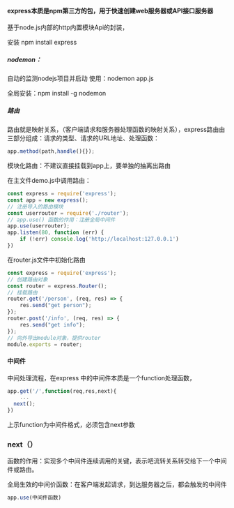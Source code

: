 #### express本质是npm第三方的包，用于快速创建web服务器或API接口服务器

基于node.js内部的http内置模块Api的封装，

安装 npm install express 

##### nodemon：

自动的监测nodejs项目并启动  使用：nodemon app.js

全局安装：npm install -g nodemon



##### 路由

路由就是映射关系，（客户端请求和服务器处理函数的映射关系），express路由由三部分组成：请求的类型、请求的URL地址、处理函数：

```js
app.method(path,handle(){});
```

模块化路由：不建议直接挂载到app上，要单独的抽离出路由

在主文件demo.js中调用路由：

```js
const express = require('express');
const app = new express();
// 注册导入的路由模块
const userrouter = require('./router');
// app.use() 函数的作用：注册全局中间件
app.use(userrouter);
app.listen(80, function (err) {
    if (!err) console.log('http://localhost:127.0.0.1')
})
```

在router.js文件中初始化路由

```js
const express = require('express');
// 创建路由对象
const router = express.Router();
// 挂载路由
router.get('/person', (req, res) => {
    res.send("get person");
});
router.post('/info', (req, res) => {
    res.send("get info");
});
// 向外导出module对象，提供router
module.exports = router;

```



#### 中间件

中间处理流程，在express 中的中间件本质是一个function处理函数，

```js
app.get('/',function(req,res,next){
	... 
  next();
})
```

上示function为中间件格式，必须包含next参数

### next（） 

函数的作用：实现多个中间件连续调用的关键，表示吧流转关系转交给下一个中间件或路由。

全局生效的中间价函数：在客户端发起请求，到达服务器之后，都会触发的中间件

```js
app.use(中间件函数)
```

